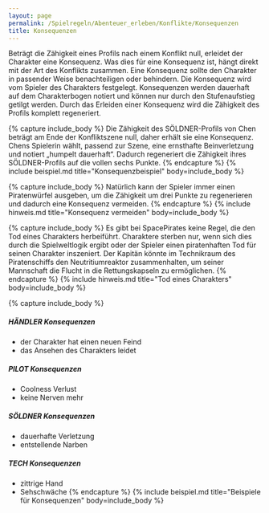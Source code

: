 ```yaml
---
layout: page
permalink: /Spielregeln/Abenteuer_erleben/Konflikte/Konsequenzen
title: Konsequenzen
---
```




Beträgt die Zähigkeit eines Profils nach einem Konflikt null, erleidet der Charakter eine Konsequenz. Was dies für eine Konsequenz ist, hängt direkt mit der Art des Konflikts zusammen. Eine Konsequenz sollte den Charakter in passender Weise benachteiligen oder behindern. Die Konsequenz wird vom Spieler des Charakters festgelegt. Konsequenzen werden dauerhaft auf dem Charakterbogen notiert und können nur durch den Stufenaufstieg getilgt werden. Durch das Erleiden einer Konsequenz wird die Zähigkeit des Profils komplett regeneriert.

{% capture include_body %}
Die Zähigkeit des SÖLDNER-Profils von Chen beträgt am Ende der Konfliktszene null, daher erhält sie eine Konsequenz. Chens Spielerin wählt, passend zur Szene, eine ernsthafte Beinverletzung und notiert „humpelt dauerhaft“. Dadurch regeneriert die Zähigkeit ihres SÖLDNER-Profils auf die vollen sechs Punkte.
{% endcapture %}
{% include beispiel.md title="Konsequenzbeispiel" body=include_body %}

{% capture include_body %}
Natürlich kann der Spieler immer einen Piratenwürfel ausgeben, um die Zähigkeit um drei Punkte zu regenerieren und dadurch eine Konsequenz vermeiden.
{% endcapture %}
{% include hinweis.md title="Konsequenz vermeiden" body=include_body %}

{% capture include_body %}
Es gibt bei SpacePirates keine Regel, die den Tod eines Charakters herbeiführt. Charaktere sterben nur, wenn sich dies durch die Spielweltlogik ergibt oder der Spieler einen piratenhaften Tod für seinen Charakter inszeniert. Der Kapitän könnte im Technikraum des Piratenschiffs den Neutritiumreaktor zusammenhalten, um seiner Mannschaft die Flucht in die Rettungskapseln zu ermöglichen.
{% endcapture %}
{% include hinweis.md title="Tod eines Charakters" body=include_body %}

{% capture include_body %}

##### HÄNDLER Konsequenzen

- der Charakter hat einen neuen Feind
- das Ansehen des Charakters leidet

##### PILOT Konsequenzen

- Coolness Verlust
- keine Nerven mehr

##### SÖLDNER Konsequenzen

- dauerhafte Verletzung
- entstellende Narben

##### TECH Konsequenzen

- zittrige Hand
- Sehschwäche
{% endcapture %}
{% include beispiel.md title="Beispiele für Konsequenzen" body=include_body %}
